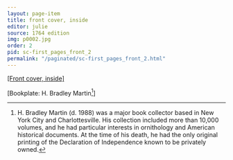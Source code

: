 ```yaml
---
layout: page-item
title: front cover, inside
editor: julie
source: 1764 edition
img: p0002.jpg
order: 2
pid: sc-first_pages_front_2
permalink: "/paginated/sc-first_pages_front_2.html"
---
```


[[Front cover, inside]]({{site.baseurl}}/images/{{page.img}})

[Bookplate: H. Bradley Martin[^ffcin1]]


[^ffcin1]: H. Bradley Martin (d. 1988) was a major book collector based in New York City and Charlottesville. His collection included more than 10,000 volumes, and he had particular interests in ornithology and American historical documents. At the time of his death, he had the only original printing of the Declaration of Independence known to be privately owned.
